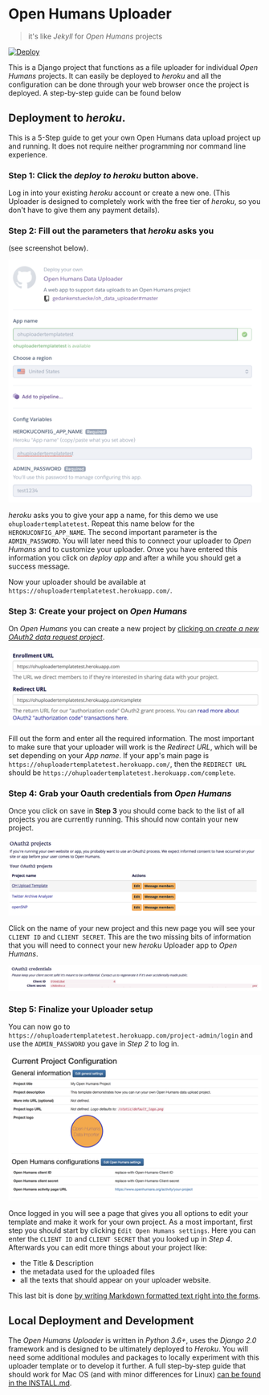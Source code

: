 # Open Humans Uploader
> it's like *Jekyll* for *Open Humans* projects

[![Deploy](https://www.herokucdn.com/deploy/button.svg)](https://heroku.com/deploy)

This is a Django project that functions as a
file uploader for individual *Open Humans* projects. It can easily be deployed to
*heroku* and all the configuration can be done through your web browser once the project is deployed. A step-by-step guide can be found below

## Deployment to *heroku*.

This is a 5-Step guide to get your own Open Humans data upload project up and running. It does not require neither programming nor command line experience.

### **Step 1**: Click the *deploy to heroku* button above.

Log in into your existing *heroku* account or create a new one. (This Uploader is designed to completely work with the free tier of *heroku*, so you don't have to give them any payment details).

### **Step 2**: Fill out the parameters that *heroku* asks you

(see screenshot below).

![](docs/deploy_heroku.png)

*heroku* asks you to give your app a name, for this demo we use `ohuploadertemplatetest`. Repeat this name below for the `HEROKUCONFIG_APP_NAME`. The second important parameter is the `ADMIN_PASSWORD`. You will later need this to connect your uploader to *Open Humans* and to customize your uploader. Onxe you have entered this information you click on *deploy app* and after a while you should get a success message.

Now your uploader should be available at `https://ohuploadertemplatetest.herokuapp.com/`.

### **Step 3**: Create your project on *Open Humans*

On *Open Humans* you can create a new project by [clicking on *create a new OAuth2 data request project*](https://www.openhumans.org/direct-sharing/projects/manage/).

![](docs/oh_config.png)

Fill out the form and enter all the required information. The most important to make sure that your uploader will work is the *Redirect URL*, which will be set depending on your *App name*. If your app's main page is `https://ohuploadertemplatetest.herokuapp.com/`, then the `REDIRECT URL` should be `https://ohuploadertemplatetest.herokuapp.com/complete`.

### **Step 4**: Grab your Oauth credentials from *Open Humans*

Once you click on save in **Step 3** you should come back to the list of all projects you are currently running. This should now contain your new project.

![](docs/oh_projects.png)

Click on the name of your new project and this new page you will see your `CLIENT ID` and `CLIENT SECRET`. This are the two missing bits of information that you will need to connect your new *heroku* Uploader app to *Open Humans*.

![](docs/oh_oauth.png)

### **Step 5**: Finalize your Uploader setup

You can now go to `https://ohuploadertemplatetest.herokuapp.com/project-admin/login` and use the `ADMIN_PASSWORD` you gave in *Step 2* to log in.

![](docs/template_setup.png)

Once logged in you will see a page that gives you all options to edit your template and make it work for your own project. As a most important, first step you should start by clicking `Edit Open Humans settings`. Here you can enter the `CLIENT ID` and `CLIENT SECRET` that you looked up in *Step 4*. Afterwards you can edit more things about your project like:
- the Title & Description
- the metadata used for the uploaded files
- all the texts that should appear on your uploader website.

This last bit is done [by writing Markdown formatted text right into the forms](https://help.github.com/articles/basic-writing-and-formatting-syntax/).

## Local Deployment and Development
The *Open Humans Uploader* is written in *Python 3.6+*, uses the *Django 2.0* framework and is designed to be ultimately deployed
to *Heroku*. You will need some additional modules and packages to locally experiment with this uploader template or to develop it further. A full step-by-step guide that should work for Mac OS (and with minor differences for Linux) [can be found in the INSTALL.md](https://github.com/gedankenstuecke/oh_data_uploader/blob/master/INSTALL.md).
